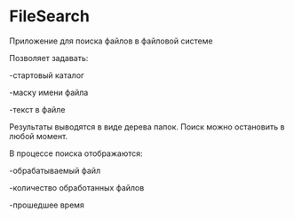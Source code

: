 # FileSearch
Приложение для поиска файлов в файловой системе

Позволяет задавать:

-стартовый каталог

-маску имени файла

-текст в файле

Результаты выводятся в виде дерева папок. Поиск можно остановить в любой момент.

В процессе поиска отображаются:

-обрабатываемый файл

-количество обработанных файлов

-прошедшее время
